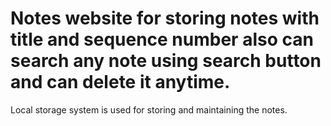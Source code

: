 # Notes website for storing notes with title and sequence number also can search any note using search button and can delete it anytime.
Local storage system is used for storing and maintaining the notes.
